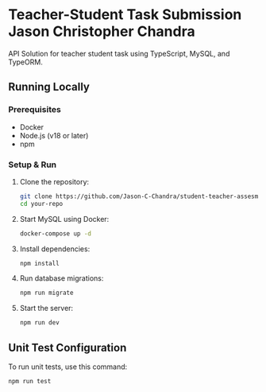# Teacher-Student Task Submission Jason Christopher Chandra

API Solution for teacher student task using TypeScript, MySQL, and TypeORM.

## Running Locally

### Prerequisites
- Docker
- Node.js (v18 or later)
- npm

### Setup & Run
1. Clone the repository:
   ```sh
   git clone https://github.com/Jason-C-Chandra/student-teacher-assesment.git
   cd your-repo
   ```
2. Start MySQL using Docker:
   ```sh
   docker-compose up -d
   ```
3. Install dependencies:
   ```sh
   npm install
   ```
4. Run database migrations:
   ```sh
   npm run migrate
   ```
5. Start the server:
   ```sh
   npm run dev
   ```

## Unit Test Configuration
To run unit tests, use this command:
  ```sh
  npm run test
   ```

